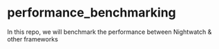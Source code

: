 # performance_benchmarking
In this repo, we will benchmark the performance between Nightwatch &amp; other frameworks
